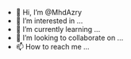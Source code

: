 - 👋 Hi, I’m @MhdAzry
- 👀 I’m interested in ...
- 🌱 I’m currently learning ...
- 💞️ I’m looking to collaborate on ...
- 📫 How to reach me ...

<!---
MhdAzry/MhdAzry is a ✨ special ✨ repository because its `README.md` (this file) appears on your GitHub profile.
You can click the Preview link to take a look at your changes.
--->
